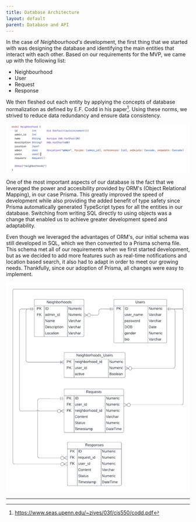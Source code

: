 ```yaml
---
title: Database Architecture
layout: default
parent: Database and API
---
```


In the case of _Neighbourhood's_ development, the first thing that we started with was designing the database and identifying the main entities that interact with each other. Based on our requirements for the MVP, we came up with the following list:

- Neighbourhood
- User
- Request
- Response

We then fleshed out each entity by applying the concepts of database normalization as defined by E.F. Codd in his paper[^1]. Using these norms, we strived to reduce data redundancy and ensure data consistency.

![Neighborhood Model](../assets/images/db_model.png)

One of the most important aspects of our database is the fact that we leveraged the power and accesibility provided by ORM's (Object Relational Mapping), in our case Prisma. This greatly improved the speed of development while also providing the added benefit of type safety since Prisma automatically generated TypeScript types for all the entities in our database. Switching from writing SQL directly to using objects was a change that enabled us to achieve greater development speed and adaptability.

Even though we leveraged the advantages of ORM's, our initial schema was still developed in SQL, which we then converted to a Prisma schema file.
This schema met all of our requirements when we first started development, but as we decided to add more features such as real-time notifications and location based search, it also had to adapt in order to meet our growing needs. Thankfully, since our adoption of Prisma, all changes were easy to implement.

![Database ERD](../assets/images/neighborhood_erd.png)

---

[^1]: https://www.seas.upenn.edu/~zives/03f/cis550/codd.pdf
